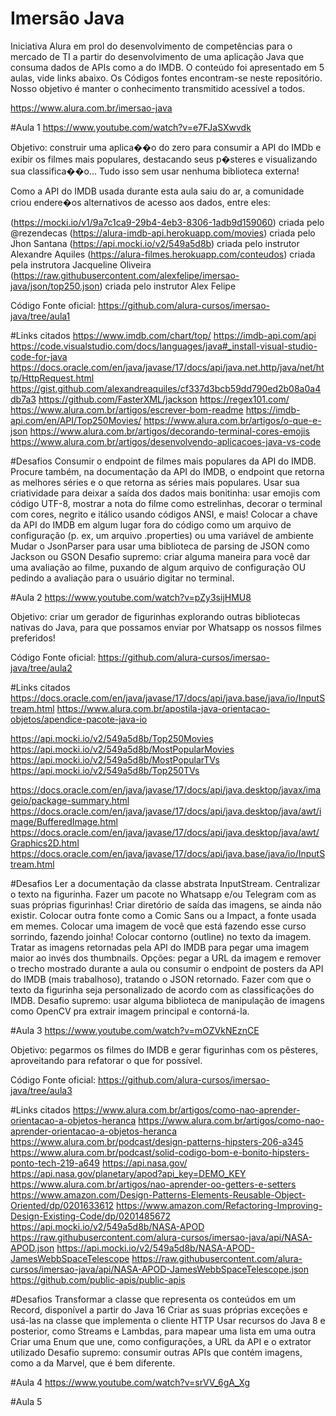 # Imersão Java

Iniciativa Alura em prol do desenvolvimento de competências para o mercado de TI a partir do desenvolvimento de uma aplicação Java que consuma dados de APIs como a do IMDB. O conteúdo foi apresentado em 5 aulas, vide links abaixo. Os Códigos fontes encontram-se neste repositório. Nosso objetivo é manter o conhecimento transmitido acessível a todos.

https://www.alura.com.br/imersao-java

#Aula 1
https://www.youtube.com/watch?v=e7FJaSXwvdk

Objetivo: construir uma aplica��o do zero para consumir a API do IMDb e exibir os filmes mais populares, destacando seus p�steres e visualizando sua classifica��o... Tudo isso sem usar nenhuma biblioteca externa!

Como a API do IMDB usada durante esta aula saiu do ar, a comunidade criou endere�os alternativos de acesso aos dados, entre eles:

(https://mocki.io/v1/9a7c1ca9-29b4-4eb3-8306-1adb9d159060) criada pelo @rezendecas
(https://alura-imdb-api.herokuapp.com/movies) criada pelo Jhon Santana
(https://api.mocki.io/v2/549a5d8b) criada pelo instrutor Alexandre Aquiles
(https://alura-filmes.herokuapp.com/conteudos) criada pela instrutora Jacqueline Oliveira
(https://raw.githubusercontent.com/alexfelipe/imersao-java/json/top250.json) criada pelo instrutor Alex Felipe

Código Fonte oficial: https://github.com/alura-cursos/imersao-java/tree/aula1

#Links citados
https://www.imdb.com/chart/top/
https://imdb-api.com/api
https://code.visualstudio.com/docs/languages/java#_install-visual-studio-code-for-java
https://docs.oracle.com/en/java/javase/17/docs/api/java.net.http/java/net/http/HttpRequest.html
https://gist.github.com/alexandreaquiles/cf337d3bcb59dd790ed2b08a0a4db7a3
https://github.com/FasterXML/jackson
https://regex101.com/
https://www.alura.com.br/artigos/escrever-bom-readme
https://imdb-api.com/en/API/Top250Movies/
https://www.alura.com.br/artigos/o-que-e-json
https://www.alura.com.br/artigos/decorando-terminal-cores-emojis
https://www.alura.com.br/artigos/desenvolvendo-aplicacoes-java-vs-code

#Desafios
Consumir o endpoint de filmes mais populares da API do IMDB. Procure também, na documentação da API do IMDB, o endpoint que retorna as melhores séries e o que retorna as séries mais populares.
Usar sua criatividade para deixar a saída dos dados mais bonitinha: usar emojis com código UTF-8, mostrar a nota do filme como estrelinhas, decorar o terminal com cores, negrito e itálico usando códigos ANSI, e mais!
Colocar a chave da API do IMDB em algum lugar fora do código como um arquivo de configuração (p. ex, um arquivo .properties) ou uma variável de ambiente
Mudar o JsonParser para usar uma biblioteca de parsing de JSON como Jackson ou GSON
Desafio supremo: criar alguma maneira para você dar uma avaliação ao filme, puxando de algum arquivo de configuração OU pedindo a avaliação para o usuário digitar no terminal.

#Aula 2
https://www.youtube.com/watch?v=pZy3sijHMU8

Objetivo: criar um gerador de figurinhas explorando outras bibliotecas nativas do Java, para que possamos enviar por Whatsapp os nossos filmes preferidos!

Código Fonte oficial: https://github.com/alura-cursos/imersao-java/tree/aula2

#Links citados
https://docs.oracle.com/en/java/javase/17/docs/api/java.base/java/io/InputStream.html
https://www.alura.com.br/apostila-java-orientacao-objetos/apendice-pacote-java-io

https://api.mocki.io/v2/549a5d8b/Top250Movies
https://api.mocki.io/v2/549a5d8b/MostPopularMovies
https://api.mocki.io/v2/549a5d8b/MostPopularTVs
https://api.mocki.io/v2/549a5d8b/Top250TVs

https://docs.oracle.com/en/java/javase/17/docs/api/java.desktop/javax/imageio/package-summary.html
https://docs.oracle.com/en/java/javase/17/docs/api/java.desktop/java/awt/image/BufferedImage.html
https://docs.oracle.com/en/java/javase/17/docs/api/java.desktop/java/awt/Graphics2D.html
https://docs.oracle.com/en/java/javase/17/docs/api/java.base/java/io/InputStream.html

#Desafios
Ler a documentação da classe abstrata InputStream.
Centralizar o texto na figurinha.
Fazer um pacote no Whatsapp e/ou Telegram com as suas próprias figurinhas!
Criar diretório de saída das imagens, se ainda não existir.
Colocar outra fonte como a Comic Sans ou a Impact, a fonte usada em memes.
Colocar uma imagem de você que está fazendo esse curso sorrindo, fazendo joinha!
Colocar contorno (outline) no texto da imagem.
Tratar as imagens retornadas pela API do IMDB para pegar uma imagem maior ao invés dos thumbnails. Opções: pegar a URL da imagem e remover o trecho mostrado durante a aula ou consumir o endpoint de posters da API do IMDB (mais trabalhoso), tratando o JSON retornado.
Fazer com que o texto da figurinha seja personalizado de acordo com as classificações do IMDB.
Desafio supremo: usar alguma biblioteca de manipulação de imagens como OpenCV pra extrair imagem principal e contorná-la.

#Aula 3
https://www.youtube.com/watch?v=mOZVkNEznCE

Objetivo: pegarmos os filmes do IMDB e gerar figurinhas com os pêsteres, aproveitando para refatorar o que for possível.

Código Fonte oficial: https://github.com/alura-cursos/imersao-java/tree/aula3

#Links citados
https://www.alura.com.br/artigos/como-nao-aprender-orientacao-a-objetos-heranca
https://www.alura.com.br/artigos/como-nao-aprender-orientacao-a-objetos-heranca
https://www.alura.com.br/podcast/design-patterns-hipsters-206-a345
https://www.alura.com.br/podcast/solid-codigo-bom-e-bonito-hipsters-ponto-tech-219-a649
https://api.nasa.gov/
https://api.nasa.gov/planetary/apod?api_key=DEMO_KEY
https://www.alura.com.br/artigos/nao-aprender-oo-getters-e-setters
https://www.amazon.com/Design-Patterns-Elements-Reusable-Object-Oriented/dp/0201633612
https://www.amazon.com/Refactoring-Improving-Design-Existing-Code/dp/0201485672
https://api.mocki.io/v2/549a5d8b/NASA-APOD
https://raw.githubusercontent.com/alura-cursos/imersao-java/api/NASA-APOD.json
https://api.mocki.io/v2/549a5d8b/NASA-APOD-JamesWebbSpaceTelescope
https://raw.githubusercontent.com/alura-cursos/imersao-java/api/NASA-APOD-JamesWebbSpaceTelescope.json
https://github.com/public-apis/public-apis

#Desafios
Transformar a classe que representa os conteúdos em um Record, disponível a partir do Java 16
Criar as suas próprias exceções e usá-las na classe que implementa o cliente HTTP
Usar recursos do Java 8 e posterior, como Streams e Lambdas, para mapear uma lista em uma outra
Criar uma Enum que une, como configurações, a URL da API e o extrator utilizado
Desafio supremo: consumir outras APIs que contém imagens, como a da Marvel, que é bem diferente.

#Aula 4
https://www.youtube.com/watch?v=srVV_6gA_Xg

#Aula 5
